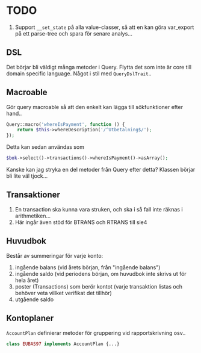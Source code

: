 # TODO

1. Support `__set_state` på alla value-classer, så att en kan göra
   var_export på ett parse-tree och spara för senare analys...

## DSL

Det börjar bli väldigt många metoder i Query. Flytta det som inte är core till
domain specific language. Något i stil med `QueryDslTrait`..

## Macroable

Gör query macroable så att den enkelt kan lägga till sökfunktioner efter hand..

```php
Query::macro('whereIsPayment', function () {
    return $this->whereDescription('/^Utbetalning$/');
});
```

Detta kan sedan användas som

```php
$bok->select()->transactions()->whereIsPayment()->asArray();
```

Kanske kan jag stryka en del metoder från Query efter detta? Klassen börjar bli
lite väl tjock...

## Transaktioner

1. En transaction ska kunna vara struken, och ska i så fall inte räknas i arithmetiken...
1. Här ingår även stöd för BTRANS och RTRANS till sie4

## Huvudbok

Består av summeringar för varje konto:

1. ingående balans (vid årets början, från "ingående balans")
1. ingående saldo (vid periodens början, om huvudbok inte skrivs ut för hela året)
1. poster (Transactions) som berör kontot (varje transaktion listas och behöver veta villket verifikat det tillhör)
1. utgående saldo

## Kontoplaner

`AccountPlan` definierar metoder för gruppering vid rapportskrivning osv..

```php
class EUBAS97 implements AccountPlan {...}
```
